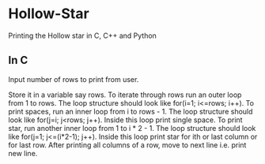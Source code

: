 # Hollow-Star
Printing the Hollow star in C, C++ and Python
## In C 
Input number of rows to print from user.<p/>Store it in a variable say rows.
To iterate through rows run an outer loop from 1 to rows. The loop structure should look like for(i=1; i<=rows; i++).
To print spaces, run an inner loop from i to rows - 1. The loop structure should look like for(j=i; j<rows; j++). Inside this loop print single space.
To print star, run another inner loop from 1 to i * 2 - 1. The loop structure should look like for(j=1; j<=(i*2-1); j++). Inside this loop print star for ith or last column or for last row.
After printing all columns of a row, move to next line i.e. print new line.
